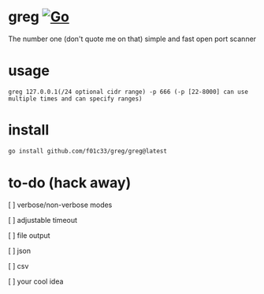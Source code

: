 # greg [![Go](https://github.com/f01c33/greg/actions/workflows/go.yml/badge.svg)](https://github.com/f01c33/greg/actions/workflows/go.yml)
The number one (don't quote me on that) simple and fast open port scanner

# usage

```
greg 127.0.0.1(/24 optional cidr range) -p 666 (-p [22-8000] can use multiple times and can specify ranges)
```

# install
```bash
go install github.com/f01c33/greg/greg@latest
```

# to-do (hack away)

[ ] verbose/non-verbose modes

[ ] adjustable timeout

[ ] file output

[ ] json

[ ] csv

[ ] your cool idea
